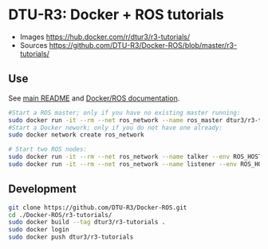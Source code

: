 # DTU-R3: Docker + ROS tutorials
* Images https://hub.docker.com/r/dtur3/r3-tutorials/
* Sources https://github.com/DTU-R3/Docker-ROS/blob/master/r3-tutorials/

## Use
See [main README](../README.md) and [Docker/ROS documentation](https://hub.docker.com/_/ros/).

```sh
#Start a ROS master; only if you have no existing master running:
sudo docker run -it --rm --net ros_network --name ros_master dtur3/r3-tutorials roscore
#Start a Docker nework; only if you do not have one already:
sudo docker network create ros_network

# Start two ROS nodes:
sudo docker run -it --rm --net ros_network --name talker --env ROS_HOSTNAME=talker --env ROS_MASTER_URI=http://ros_master:11311 dtur3/r3-tutorials rosrun roscpp_tutorials talker
sudo docker run -it --rm --net ros_network --name listener --env ROS_HOSTNAME=listener --env ROS_MASTER_URI=http://ros_master:11311 dtur3/r3-tutorials rosrun roscpp_tutorials listener
```

## Development

```sh
git clone https://github.com/DTU-R3/Docker-ROS.git
cd ./Docker-ROS/r3-tutorials/
sudo docker build --tag dtur3/r3-tutorials .
sudo docker login
sudo docker push dtur3/r3-tutorials
```


